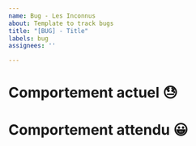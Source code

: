 ```yaml
---
name: Bug - Les Inconnus
about: Template to track bugs
title: "[BUG] - Title"
labels: bug
assignees: ''

---
```


# Comportement actuel 😓


# Comportement attendu 😀
